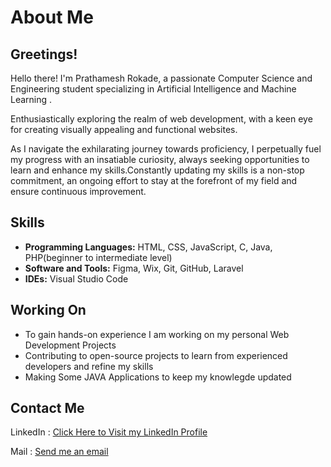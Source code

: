 # About Me

## Greetings!

Hello there! I'm Prathamesh Rokade, a passionate Computer Science and Engineering student specializing in Artificial Intelligence and Machine Learning .

Enthusiastically exploring the realm of web development, with a keen eye for creating visually appealing and functional websites.

As I navigate the exhilarating journey towards proficiency, I perpetually fuel my progress with an insatiable curiosity, always seeking opportunities to learn and enhance my skills.Constantly updating my skills is a non-stop commitment, an ongoing effort to stay at the forefront of my field and ensure continuous improvement.

## Skills

- **Programming Languages:** HTML, CSS, JavaScript, C, Java, PHP(beginner to intermediate level)
- **Software and Tools:** Figma, Wix, Git, GitHub, Laravel
- **IDEs:** Visual Studio Code

## Working On

- To gain hands-on experience I am working on my personal Web Development Projects 
- Contributing to open-source projects to learn from experienced developers and refine my skills
- Making Some JAVA Applications to keep my knowlegde updated

## Contact Me

LinkedIn : [Click Here to Visit my LinkedIn Profile](https://www.linkedin.com/in/prathamesh-rokade-752619276/)

Mail : [Send me an email](prathameshr955@gmail.com)
